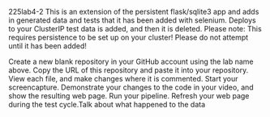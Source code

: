 225lab4-2
This is an extension of the persistent flask/sqlite3 app and adds in generated data and tests that it has been added with selenium. Deploys to your ClusterIP test data is added, and then it is deleted. Please note: This requires persistence to be set up on your cluster! Please do not attempt until it has been added!

Create a new blank repository in your GitHub account using the lab name above.
Copy the URL of this repository and paste it into your repository.
View each file, and make changes where it is commented.
Start your screencapture. Demonstrate your changes to the code in your video, and show the resulting web page.
Run your pipeline.
Refresh your web page during the test cycle.Talk about what happened to the data
